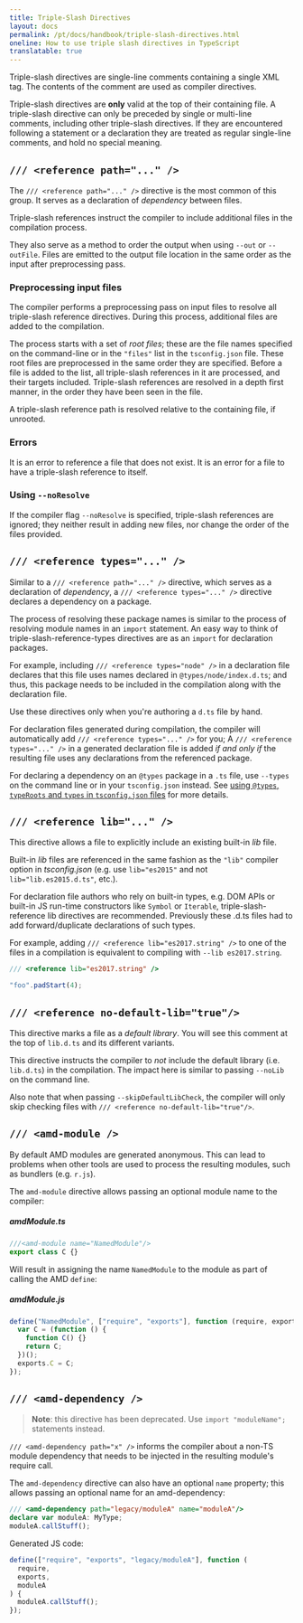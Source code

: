 ```yaml
---
title: Triple-Slash Directives
layout: docs
permalink: /pt/docs/handbook/triple-slash-directives.html
oneline: How to use triple slash directives in TypeScript
translatable: true
---
```


Triple-slash directives are single-line comments containing a single XML tag.
The contents of the comment are used as compiler directives.

Triple-slash directives are **only** valid at the top of their containing file.
A triple-slash directive can only be preceded by single or multi-line comments, including other triple-slash directives.
If they are encountered following a statement or a declaration they are treated as regular single-line comments, and hold no special meaning.

## `/// <reference path="..." />`

The `/// <reference path="..." />` directive is the most common of this group.
It serves as a declaration of _dependency_ between files.

Triple-slash references instruct the compiler to include additional files in the compilation process.

They also serve as a method to order the output when using `--out` or `--outFile`.
Files are emitted to the output file location in the same order as the input after preprocessing pass.

### Preprocessing input files

The compiler performs a preprocessing pass on input files to resolve all triple-slash reference directives.
During this process, additional files are added to the compilation.

The process starts with a set of _root files_;
these are the file names specified on the command-line or in the `"files"` list in the `tsconfig.json` file.
These root files are preprocessed in the same order they are specified.
Before a file is added to the list, all triple-slash references in it are processed, and their targets included.
Triple-slash references are resolved in a depth first manner, in the order they have been seen in the file.

A triple-slash reference path is resolved relative to the containing file, if unrooted.

### Errors

It is an error to reference a file that does not exist.
It is an error for a file to have a triple-slash reference to itself.

### Using `--noResolve`

If the compiler flag `--noResolve` is specified, triple-slash references are ignored; they neither result in adding new files, nor change the order of the files provided.

## `/// <reference types="..." />`

Similar to a `/// <reference path="..." />` directive, which serves as a declaration of _dependency_, a `/// <reference types="..." />` directive declares a dependency on a package.

The process of resolving these package names is similar to the process of resolving module names in an `import` statement.
An easy way to think of triple-slash-reference-types directives are as an `import` for declaration packages.

For example, including `/// <reference types="node" />` in a declaration file declares that this file uses names declared in `@types/node/index.d.ts`;
and thus, this package needs to be included in the compilation along with the declaration file.

Use these directives only when you're authoring a `d.ts` file by hand.

For declaration files generated during compilation, the compiler will automatically add `/// <reference types="..." />` for you;
A `/// <reference types="..." />` in a generated declaration file is added _if and only if_ the resulting file uses any declarations from the referenced package.

For declaring a dependency on an `@types` package in a `.ts` file, use `--types` on the command line or in your `tsconfig.json` instead.
See [using `@types`, `typeRoots` and `types` in `tsconfig.json` files](/docs/handbook/tsconfig-json.html#types-typeroots-and-types) for more details.

## `/// <reference lib="..." />`

This directive allows a file to explicitly include an existing built-in _lib_ file.

Built-in _lib_ files are referenced in the same fashion as the `"lib"` compiler option in _tsconfig.json_ (e.g. use `lib="es2015"` and not `lib="lib.es2015.d.ts"`, etc.).

For declaration file authors who rely on built-in types, e.g. DOM APIs or built-in JS run-time constructors like `Symbol` or `Iterable`, triple-slash-reference lib directives are recommended. Previously these .d.ts files had to add forward/duplicate declarations of such types.

For example, adding `/// <reference lib="es2017.string" />` to one of the files in a compilation is equivalent to compiling with `--lib es2017.string`.

```ts
/// <reference lib="es2017.string" />

"foo".padStart(4);
```

## `/// <reference no-default-lib="true"/>`

This directive marks a file as a _default library_.
You will see this comment at the top of `lib.d.ts` and its different variants.

This directive instructs the compiler to _not_ include the default library (i.e. `lib.d.ts`) in the compilation.
The impact here is similar to passing `--noLib` on the command line.

Also note that when passing `--skipDefaultLibCheck`, the compiler will only skip checking files with `/// <reference no-default-lib="true"/>`.

## `/// <amd-module />`

By default AMD modules are generated anonymous.
This can lead to problems when other tools are used to process the resulting modules, such as bundlers (e.g. `r.js`).

The `amd-module` directive allows passing an optional module name to the compiler:

##### amdModule.ts

```ts
///<amd-module name="NamedModule"/>
export class C {}
```

Will result in assigning the name `NamedModule` to the module as part of calling the AMD `define`:

##### amdModule.js

```js
define("NamedModule", ["require", "exports"], function (require, exports) {
  var C = (function () {
    function C() {}
    return C;
  })();
  exports.C = C;
});
```

## `/// <amd-dependency />`

> **Note**: this directive has been deprecated. Use `import "moduleName";` statements instead.

`/// <amd-dependency path="x" />` informs the compiler about a non-TS module dependency that needs to be injected in the resulting module's require call.

The `amd-dependency` directive can also have an optional `name` property; this allows passing an optional name for an amd-dependency:

```ts
/// <amd-dependency path="legacy/moduleA" name="moduleA"/>
declare var moduleA: MyType;
moduleA.callStuff();
```

Generated JS code:

```js
define(["require", "exports", "legacy/moduleA"], function (
  require,
  exports,
  moduleA
) {
  moduleA.callStuff();
});
```
